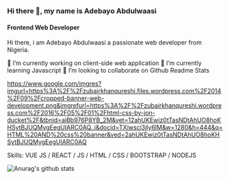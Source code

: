 
### Hi there 👋, my name is Adebayo Abdulwaasi
#### Frontend Web Developer


Hi there, i am Adebayo Abdulwaasi a passionate web developer from Nigeria.

🔭 I’m currently working on client-side web application
🌱 I’m currently learning Javascript
👯 I’m looking to collaborate on Github Readme Stats

https://www.google.com/imgres?imgurl=https%3A%2F%2Fzubairkhanqureshi.files.wordpress.com%2F2014%2F09%2Fcropped-banner-web-development.png&imgrefurl=https%3A%2F%2Fzubairkhanqureshi.wordpress.com%2F2016%2F05%2F01%2Fhtml-css-by-jon-ducket%2F&tbnid=aiBb976P8YB_2M&vet=12ahUKEwiz0tTasNDtAhUO8hoKHSytBJUQMygEegUIARC0AQ..i&docid=TXiwsci3jly6IM&w=1280&h=444&q=HTML%20AND%20css%20banner&ved=2ahUKEwiz0tTasNDtAhUO8hoKHSytBJUQMygEegUIARC0AQ



Skills: VUE JS / REACT / JS / HTML / CSS / BOOTSTRAP / NODEJS









![Anurag's github stats](https://github-readme-stats.vercel.app/api?username=Abduwaasi)

